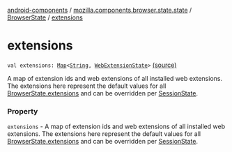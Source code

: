 [android-components](../../index.md) / [mozilla.components.browser.state.state](../index.md) / [BrowserState](index.md) / [extensions](./extensions.md)

# extensions

`val extensions: `[`Map`](https://kotlinlang.org/api/latest/jvm/stdlib/kotlin.collections/-map/index.html)`<`[`String`](https://kotlinlang.org/api/latest/jvm/stdlib/kotlin/-string/index.html)`, `[`WebExtensionState`](../-web-extension-state/index.md)`>` [(source)](https://github.com/mozilla-mobile/android-components/blob/master/components/browser/state/src/main/java/mozilla/components/browser/state/state/BrowserState.kt#L24)

A map of extension ids and web extensions of all installed web extensions.
The extensions here represent the default values for all [BrowserState.extensions](./extensions.md) and can
be overridden per [SessionState](../-session-state/index.md).

### Property

`extensions` - A map of extension ids and web extensions of all installed web extensions.
The extensions here represent the default values for all [BrowserState.extensions](./extensions.md) and can
be overridden per [SessionState](../-session-state/index.md).